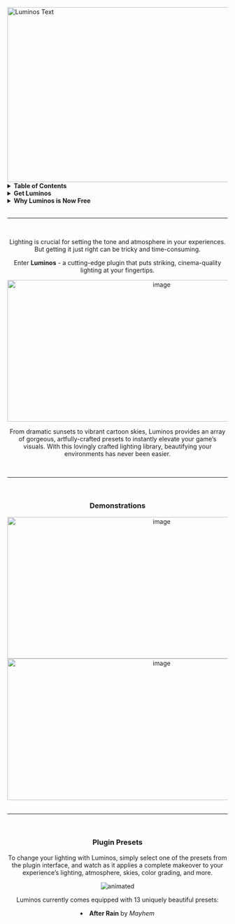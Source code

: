 <img width="1800" height="400" alt="Luminos Text" src="https://github.com/user-attachments/assets/d755fdd2-b920-41f2-9029-24a7ff02f19a" />

<details>
<summary><b>Table of Contents</b></summary>
  
  <ul>
    <li><a href="Demonstrations">Demonstrations</a></li>
    <li><a href="Plugin Presets">Plugin Presets</a></li>
    <li><a href="User Presets">User Presets</a></li>
    <li><a href="Autosaves">Autosaves</a></li>
    <li><a href="FAQ">FAQ</a></li>
  </ul>
</details>

<details>
<summary><b>Get Luminos</b></summary>

  <ul>
    <li>BuiltByBit - https://builtbybit.com/resources/luminos.43303/</li>
    <li>ClearlyDev - https://clearlydev.com/product/luminos-lighting-at-your-fingertips/</li>
    <li>Itch - https://glitching-dreams.itch.io/luminos</li>
    <li>Roblox Creator Store - https://create.roblox.com/store/asset/17188739293/Luminos</li>
  </ul>
</details>

<details>
<summary><b>Why Luminos is Now Free</b></summary>
I used to charge $1.99 for this tool. Then I realized I was part of the problem I complain about.

Every paywall, no matter how small, creates two groups: those who can access opportunity and those who can’t. I’ve watched talented developers held back not by lack of skill, but by lack of resources. I’ve been there myself; passed over by higher-ups who promised the world and delivered nothing but broken trust.

The system is rigged. Corporate promises are hollow. The same people who preach “meritocracy” make sure the merit is locked behind paywalls they control.

So I’m doing what I can with what I have. Maybe it’s just a small dev tool. Maybe it won’t change the world. But if it helps even one person build something amazing, create something meaningful, or just get one step closer to their goals without having to choose between rent and software, then it’s worth it.

Everyone deserves equal opportunity to succeed. Not equal outcomes - equal opportunity. That starts with removing barriers, not adding them.

This is my small rebellion against a system that profits from artificial scarcity. Use it, improve it, share it. #CodeBLACKBEARD
</details>

<br>
<hr>
<br>

<div align="center">
  <p>Lighting is crucial for setting the tone and atmosphere in your experiences. But getting it just right can be tricky and time-consuming.</p>
  
  <p>Enter <b>Luminos</b> - a cutting-edge plugin that puts striking, cinema-quality lighting at your fingertips.</p>

  <img width="690" height="324" alt="image" src="https://github.com/user-attachments/assets/1670902c-c622-4aee-9a0a-3eac94c1b91f" />

  <p>From dramatic sunsets to vibrant cartoon skies, Luminos provides an array of gorgeous, artfully-crafted presets to instantly elevate your game’s visuals. With this lovingly crafted lighting library, beautifying your environments has never been easier.</p>
</div>

<br>
<hr>
<br>

<div align="center">
<h3 id="Demonstrations">Demonstrations</h3>

<img width="690" height="324" alt="image" src="https://github.com/user-attachments/assets/dfe16e2b-532a-4191-91c9-9eda8c0d9e08" />
<img width="690" height="324" alt="image" src="https://github.com/user-attachments/assets/b492820e-da15-4657-b057-473fb5e6299a" />

</div>

<br>
<hr>
<br>

<h3 id="Plugin Presets"><p align="center">Plugin Presets</p></h3>

<p align="center">To change your lighting with Luminos, simply select one of the presets from the plugin interface, and watch as it applies a complete makeover to your experience’s lighting, atmosphere, skies, color grading, and more.</p>

<p align="center">
   <img src="https://github.com/user-attachments/assets/81754891-4899-4bc8-b137-da06ccc0787a" alt="animated"/>
</p>

<div align="center">
  Luminos currently comes equipped with 13 uniquely beautiful presets:</p>
  <li><b>After Rain</b> by <i>Mayhem</i></li>
</div>
